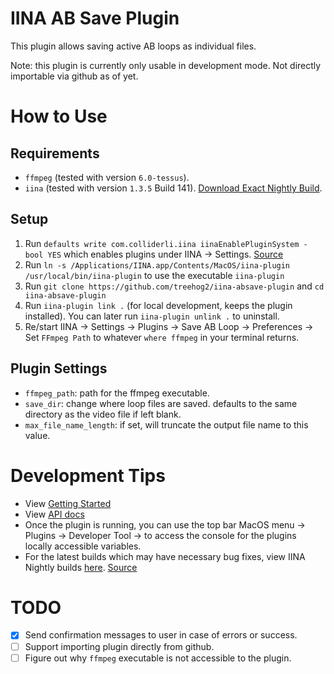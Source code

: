 #  IINA AB Save Plugin
This plugin allows saving active AB loops as individual files.

Note: this plugin is currently only usable in development mode. Not directly importable via github as of yet.

# How to Use

## Requirements
- `ffmpeg` (tested with version `6.0-tessus`).
- `iina` (tested with version `1.3.5` Build 141). [Download Exact Nightly Build](https://github.com/iina/iina/actions/runs/13537465959/artifacts/2653783517).

## Setup

1. Run `defaults write com.colliderli.iina iinaEnablePluginSystem -bool YES` which enables plugins under IINA -> Settings. [Source](https://github.com/iina/iina/releases/tag/v1.3.4)
2. Run `ln -s /Applications/IINA.app/Contents/MacOS/iina-plugin /usr/local/bin/iina-plugin` to use the executable `iina-plugin`
3. Run `git clone https://github.com/treehog2/iina-absave-plugin` and `cd iina-absave-plugin`
4. Run `iina-plugin link .` (for local development, keeps the plugin installed). You can later run `iina-plugin unlink .` to uninstall.
5. Re/start IINA -> Settings -> Plugins -> Save AB Loop -> Preferences -> Set `FFmpeg Path` to whatever `where ffmpeg` in your terminal returns.

## Plugin Settings

- `ffmpeg_path`: path for the ffmpeg executable.
- `save_dir`: change where loop files are saved. defaults to the same directory as the video file if left blank.
- `max_file_name_length`: if set, will truncate the output file name to this value.


# Development Tips
- View [Getting Started](https://docs.iina.io/pages/getting-started.html)
- View [API docs](https://docs.iina.io/modules/IINA.API.html)
- Once the plugin is running, you can use the top bar MacOS menu -> Plugins -> Developer Tool -> <Plug In Name> to access the console for the plugins locally accessible variables.
- For the latest builds which may have necessary bug fixes, view IINA Nightly builds [here](https://iina.io/nightly/). [Source](https://github.com/iina/iina/tree/develop)


# TODO
- [x] Send confirmation messages to user in case of errors or success.
- [ ] Support importing plugin directly from github.
- [ ] Figure out why `ffmpeg` executable is not accessible to the plugin.
